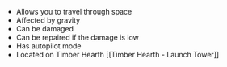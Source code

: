 - Allows you to travel through space
- Affected by gravity
- Can be damaged
- Can be repaired if the damage is low
- Has autopilot mode
- Located on Timber Hearth [[Timber Hearth - Launch Tower]]